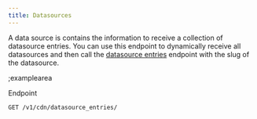 ```yaml
---
title: Datasources
---
```


A data source is contains the information to receive a collection of datasource entries. You can use this endpoint to dynamically receive all datasources and then call the [datasource entries](#core-resources/datasource-entries/retrieve-multiple-datasource-entries) endpoint with the slug of the datasource.

;examplearea

Endpoint

```bash
GET /v1/cdn/datasource_entries/
```
